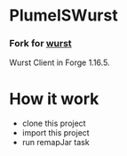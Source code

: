 PlumeISWurst
============
### Fork for [wurst](https://github.com/Wurst-Imperium/Wurst7)

Wurst Client in Forge 1.16.5.

How it work
===========
+ clone this project
+ import this project
+ run remapJar task

